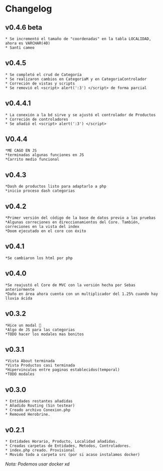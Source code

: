 # Changelog
## v0.4.6 beta
    * Se incrementó el tamaño de "coordenadas" en la tabla LOCALIDAD, ahora es VARCHAR(40)
    * Santi cameo

## v0.4.5
    * Se completó el crud de Categoría
    * Se realizaron cambios en CategoriaM y en CategoriaControlador
    * Correción de vistas y scripts
    * Se removió el <script> alert(':3') </script> de forma parcial

## v0.4.4.1
    * La conexión a la bd sirve y se ajustó el controlador de Productos
    * Correción de controladores
    * Se añadió el <script> alert(':3') </script>

## V0.4.4
    *ME CAGO EN JS
    *terminadas algunas funciones en JS
    *Carrito medio funcional

## v0.4.3
    *Dash de productos listo para adaptarlo a php
    *inicio proceso dash categorias

## v0.4.2
    *Primer versión del código de la base de datos previo a las pruebas
    *Algunas correciones en direccionamientos del Core. También, correciones en la vista del index
    *Doom ejecutado en el core con éxito 

## v0.4.1
    *Se cambiaron los html por php
## v0.4.0
    *Se reajustó el Core de MVC con la versión hecha por Sebas anteriormente
    *Daño en área ahora cuenta con un multiplicador del 1.25% cuando hay lluvia ácida

## v0.3.2
    *Hice un modal 🤙
    *Algo de JS para las categorias
    *TODO hacer los modales mas bonitos

## v0.3.1
    *Vista About terminada
    *Vista Productos casi terminada
    *Hipervinculos entre paginas establecidos(temporal)
    *TODO modales

## v0.3.0
    * Entidades restantes añadidas
    * Añadido Routing (Sin testear)
    * Creado archivo Conexion.php 
    * Removed Herobrine.

## v0.2.1
    * Entidades Horario, Producto, Localidad añadidas.
    * Creadas carpetas de Entidades, Metodos, Controladores.
    * index.php creado. Provisional
    * Movido todo a carpeta src (por si acaso instalamos docker)


*Nota: Podemos usar docker xd*

